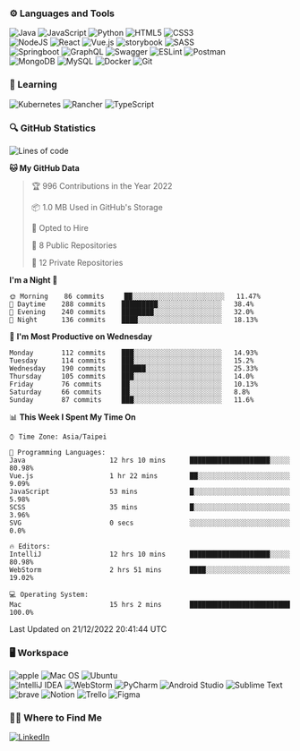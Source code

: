 ### :gear: Languages and Tools
![Java](https://img.shields.io/badge/java-%23ED8B00.svg?style=for-the-badge&logo=java&logoColor=white)
![JavaScript](https://img.shields.io/badge/javascript-%23323330.svg?style=for-the-badge&logo=javascript&logoColor=%23F7DF1E)
![Python](https://img.shields.io/badge/python-3670A0?style=for-the-badge&logo=python&logoColor=ffdd54)
![HTML5](https://img.shields.io/badge/html5-%23E34F26.svg?style=for-the-badge&logo=html5&logoColor=white)
![CSS3](https://img.shields.io/badge/css3-%231572B6.svg?style=for-the-badge&logo=css3&logoColor=white)
<br />
![NodeJS](https://img.shields.io/badge/node.js-6DA55F?style=for-the-badge&logo=node.js&logoColor=white)
![React](https://img.shields.io/badge/react-%2320232a.svg?style=for-the-badge&logo=react&logoColor=%2361DAFB)
![Vue.js](https://img.shields.io/badge/vuejs-%2335495e.svg?style=for-the-badge&logo=vuedotjs&logoColor=%234FC08D)
![storybook](https://img.shields.io/badge/storybook-FF4785?style=for-the-badge&logo=storybook&logoColor=white)
![SASS](https://img.shields.io/badge/SASS-hotpink.svg?style=for-the-badge&logo=SASS&logoColor=white)
<br />
![Springboot](https://img.shields.io/badge/Spring_Boot-F2F4F9?style=for-the-badge&logo=spring-boot)
![GraphQL](https://img.shields.io/badge/GraphQl-E10098?style=for-the-badge&logo=graphql&logoColor=white)
![Swagger](https://img.shields.io/badge/-Swagger-%23Clojure?style=for-the-badge&logo=swagger&logoColor=white)
![ESLint](https://img.shields.io/badge/ESLint-4B3263?style=for-the-badge&logo=eslint&logoColor=white)
![Postman](https://img.shields.io/badge/Postman-FF6C37?style=for-the-badge&logo=postman&logoColor=white)
<br />
![MongoDB](https://img.shields.io/badge/MongoDB-%234ea94b.svg?style=for-the-badge&logo=mongodb&logoColor=white)
![MySQL](https://img.shields.io/badge/mysql-%2300f.svg?style=for-the-badge&logo=mysql&logoColor=white)
![Docker](https://img.shields.io/badge/docker-%230db7ed.svg?style=for-the-badge&logo=docker&logoColor=white)
![Git](https://img.shields.io/badge/git-%23F05033.svg?style=for-the-badge&logo=git&logoColor=white)

### :book: Learning
![Kubernetes](https://img.shields.io/badge/kubernetes-%23326ce5.svg?style=for-the-badge&logo=kubernetes&logoColor=white)
![Rancher](https://img.shields.io/badge/rancher-%230075A8.svg?style=for-the-badge&logo=rancher&logoColor=white)
![TypeScript](https://img.shields.io/badge/typescript-%23007ACC.svg?style=for-the-badge&logo=typescript&logoColor=white)

### :mag: GitHub Statistics
<!--START_SECTION:waka-->
![Lines of code](https://img.shields.io/badge/From%20Hello%20World%20I%27ve%20Written-186%20Thousand%20lines%20of%20code-blue)

**🐱 My GitHub Data** 

> 🏆 996 Contributions in the Year 2022
 > 
> 📦 1.0 MB Used in GitHub's Storage 
 > 
> 💼 Opted to Hire
 > 
> 📜 8 Public Repositories 
 > 
> 🔑 12 Private Repositories  
 > 
**I'm a Night 🦉** 

```text
🌞 Morning    86 commits     ██░░░░░░░░░░░░░░░░░░░░░░░   11.47% 
🌆 Daytime    288 commits    █████████░░░░░░░░░░░░░░░░   38.4% 
🌃 Evening    240 commits    ████████░░░░░░░░░░░░░░░░░   32.0% 
🌙 Night      136 commits    ████░░░░░░░░░░░░░░░░░░░░░   18.13%

```
📅 **I'm Most Productive on Wednesday** 

```text
Monday       112 commits    ███░░░░░░░░░░░░░░░░░░░░░░   14.93% 
Tuesday      114 commits    ███░░░░░░░░░░░░░░░░░░░░░░   15.2% 
Wednesday    190 commits    ██████░░░░░░░░░░░░░░░░░░░   25.33% 
Thursday     105 commits    ███░░░░░░░░░░░░░░░░░░░░░░   14.0% 
Friday       76 commits     ██░░░░░░░░░░░░░░░░░░░░░░░   10.13% 
Saturday     66 commits     ██░░░░░░░░░░░░░░░░░░░░░░░   8.8% 
Sunday       87 commits     ███░░░░░░░░░░░░░░░░░░░░░░   11.6%

```


📊 **This Week I Spent My Time On** 

```text
⌚︎ Time Zone: Asia/Taipei

💬 Programming Languages: 
Java                     12 hrs 10 mins      ████████████████████░░░░░   80.98% 
Vue.js                   1 hr 22 mins        ██░░░░░░░░░░░░░░░░░░░░░░░   9.09% 
JavaScript               53 mins             █░░░░░░░░░░░░░░░░░░░░░░░░   5.98% 
SCSS                     35 mins             █░░░░░░░░░░░░░░░░░░░░░░░░   3.96% 
SVG                      0 secs              ░░░░░░░░░░░░░░░░░░░░░░░░░   0.0%

🔥 Editors: 
IntelliJ                 12 hrs 10 mins      ████████████████████░░░░░   80.98% 
WebStorm                 2 hrs 51 mins       ████░░░░░░░░░░░░░░░░░░░░░   19.02%

💻 Operating System: 
Mac                      15 hrs 2 mins       █████████████████████████   100.0%

```


 Last Updated on 21/12/2022 20:41:44 UTC
<!--END_SECTION:waka-->

### :desktop_computer: Workspace
![apple](https://img.shields.io/badge/apple%20silicon-333333?style=for-the-badge&logo=apple&logoColor=white)
![Mac OS](https://img.shields.io/badge/mac%20os-000000?style=for-the-badge&logo=macos&logoColor=F0F0F0)
![Ubuntu](https://img.shields.io/badge/Ubuntu-E95420?style=for-the-badge&logo=ubuntu&logoColor=white)
<br />
![IntelliJ IDEA](https://img.shields.io/badge/IntelliJIDEA-000000.svg?style=for-the-badge&logo=intellij-idea&logoColor=white)
![WebStorm](https://img.shields.io/badge/webstorm-143?style=for-the-badge&logo=webstorm&logoColor=white&color=black)
![PyCharm](https://img.shields.io/badge/pycharm-143?style=for-the-badge&logo=pycharm&logoColor=black&color=black&labelColor=green)
![Android Studio](https://img.shields.io/badge/Android%20Studio-3DDC84.svg?style=for-the-badge&logo=android-studio&logoColor=white)
![Sublime Text](https://img.shields.io/badge/sublime_text-%23575757.svg?style=for-the-badge&logo=sublime-text&logoColor=important)
<br />
![brave](https://img.shields.io/badge/Brave-FF1B2D?style=for-the-badge&logo=Brave&logoColor=white)
![Notion](https://img.shields.io/badge/Notion-%23000000.svg?style=for-the-badge&logo=notion&logoColor=white)
![Trello](https://img.shields.io/badge/Trello-%23026AA7.svg?style=for-the-badge&logo=Trello&logoColor=white)
![Figma](https://img.shields.io/badge/figma-%23F24E1E.svg?style=for-the-badge&logo=figma&logoColor=white)

### :woman_technologist: Where to Find Me
[![LinkedIn](https://img.shields.io/badge/linkedin-%230077B5.svg?style=for-the-badge&logo=linkedin&logoColor=white)](https://www.linkedin.com/in/fung-hei-man/)

